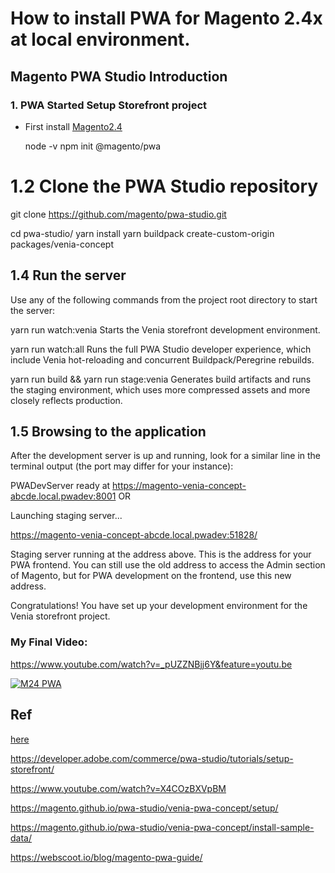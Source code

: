 # How to install PWA for Magento 2.4x at local environment.

## Magento PWA Studio Introduction

### 1. PWA Started Setup Storefront project

- First install [Magento2.4](m24.md)


    node -v
    npm init @magento/pwa

 
 


# 1.2 Clone the PWA Studio repository 

git clone https://github.com/magento/pwa-studio.git

cd pwa-studio/
yarn install
yarn buildpack create-custom-origin packages/venia-concept

 ## 1.4 Run the server
Use any of the following commands from the project root directory to start the server:

yarn run watch:venia
Starts the Venia storefront development environment.

yarn run watch:all
Runs the full PWA Studio developer experience, which include Venia hot-reloading and concurrent Buildpack/Peregrine rebuilds.

yarn run build && yarn run stage:venia
Generates build artifacts and runs the staging environment, which uses more compressed assets and more closely reflects production.

## 1.5 Browsing to the application
After the development server is up and running, look for a similar line in the terminal output (the port may differ for your instance):

PWADevServer ready at https://magento-venia-concept-abcde.local.pwadev:8001
OR

Launching staging server...

https://magento-venia-concept-abcde.local.pwadev:51828/

Staging server running at the address above.
This is the address for your PWA frontend. You can still use the old address to access the Admin section of Magento, but for PWA development on the frontend, use this new address.

Congratulations! You have set up your development environment for the Venia storefront project.


   
### My Final Video: 

https://www.youtube.com/watch?v=_pUZZNBjj6Y&feature=youtu.be


[![M24 PWA](https://i9.ytimg.com/vi/_pUZZNBjj6Y/mq2.jpg?sqp=CNzYm_sF&rs=AOn4CLAvH7FeQDq3h-Ju-2vS5RsbreR-tQ)](https://youtu.be/_pUZZNBjj6Y "PWA")


## Ref

[here](https://magento.github.io/pwa-studio/)

https://developer.adobe.com/commerce/pwa-studio/tutorials/setup-storefront/

https://www.youtube.com/watch?v=X4COzBXVpBM

https://magento.github.io/pwa-studio/venia-pwa-concept/setup/

https://magento.github.io/pwa-studio/venia-pwa-concept/install-sample-data/

https://webscoot.io/blog/magento-pwa-guide/


